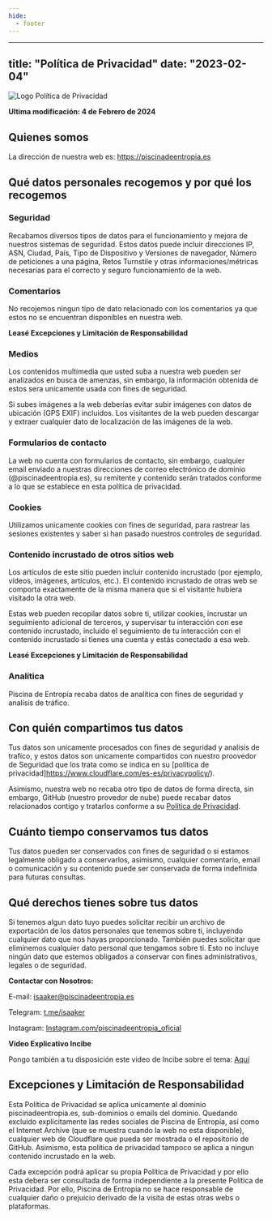 ```yaml
---
hide:
  - footer
---
```

---
title: "Política de Privacidad"
date: "2023-02-04"
---

![Logo Política de Privacidad](./images/privacidad.gif)

**Ultima modificación: 4 de Febrero de 2024**

## Quienes somos

La dirección de nuestra web es: https://piscinadeentropia.es

## Qué datos personales recogemos y por qué los recogemos

### Seguridad

Recabamos diversos tipos de datos para el funcionamiento y mejora de nuestros sistemas de seguridad. Estos datos puede incluir direcciones IP, ASN, Ciudad, País, Tipo de Dispositivo y Versiones de navegador, Número de peticiones a una página, Retos Turnstile y otras informaciones/métricas necesarias para el correcto y seguro funcionamiento de la web.

### Comentarios

No recojemos ningun tipo de dato relacionado con los comentarios ya que estos no se encuentran disponibles en nuestra web. 

**Leasé Excepciones y Limitación de Responsabilidad**

### Medios

Los contenidos multimedia que usted suba a nuestra web pueden ser analizados en busca de amenzas, sin embargo, la información obtenida de estos sera unicamente usada con fines de seguridad.

Si subes imágenes a la web deberías evitar subir imágenes con datos de ubicación (GPS EXIF) incluidos. Los visitantes de la web pueden descargar y extraer cualquier dato de localización de las imágenes de la web.

### Formularios de contacto

La web no cuenta con formularios de contacto, sin embargo, cualquier email enviado a nuestras direcciones de correo electrónico de dominio (@piscinadeentropia.es), su remitente y contenido serán tratados conforme a lo que se establece en esta política de privacidad.

### Cookies

Utilizamos unicamente cookies con fines de seguridad, para rastrear las sesiones existentes y saber si han pasado nuestros controles de seguridad.

### Contenido incrustado de otros sitios web

Los artículos de este sitio pueden incluir contenido incrustado (por ejemplo, vídeos, imágenes, artículos, etc.). El contenido incrustado de otras web se comporta exactamente de la misma manera que si el visitante hubiera visitado la otra web.

Estas web pueden recopilar datos sobre ti, utilizar cookies, incrustar un seguimiento adicional de terceros, y supervisar tu interacción con ese contenido incrustado, incluido el seguimiento de tu interacción con el contenido incrustado si tienes una cuenta y estás conectado a esa web.

**Leasé Excepciones y Limitación de Responsabilidad**

### Analítica

Piscina de Entropía recaba datos de analítica con fines de seguridad y analísis de tráfico.

## Con quién compartimos tus datos

Tus datos son unicamente procesados con fines de seguridad y analisís de trafico, y estos datos son unicamente compartidos con nuestro proovedor de Seguridad que los trata como se indica en su [política de privacidad]https://www.cloudflare.com/es-es/privacypolicy/).

Asimismo, nuestra web no recaba otro tipo de datos de forma directa, sin embargo, GitHub (nuestro provedor de nube) puede recabar datos relacionados contigo y tratarlos conforme a su [Política de Privacidad](https://docs.github.com/en/site-policy/privacy-policies/github-general-privacy-statement).

## Cuánto tiempo conservamos tus datos

Tus datos pueden ser conservados con fines de seguridad o si estamos legalmente obligado a conservarlos, asimismo, cualquier comentario, email o comunicación y su contenido puede ser conservada de forma indefinida para futuras consultas.

## Qué derechos tienes sobre tus datos

Si tenemos algun dato tuyo puedes solicitar recibir un archivo de exportación de los datos personales que tenemos sobre ti, incluyendo cualquier dato que nos hayas proporcionado. También puedes solicitar que eliminemos cualquier dato personal que tengamos sobre ti. Esto no incluye ningún dato que estemos obligados a conservar con fines administrativos, legales o de seguridad.

**Contactar con Nosotros:**

E-mail: [isaaker@piscinadeentropia.es](mailto:isaaker@piscinadeentropia.es)

Telegram: [t.me/isaaker](https://t.me/isaaker)

Instagram: [Instagram.com/piscinadeentropia\_oficial](https://Instagram.com/piscinadeentropia\_oficial)

**Vídeo Explicativo Incibe**

Pongo también a tu disposición este video de Incibe sobre el tema: [Aquí](https://youtu.be/WluUlbDVRkg)

## Excepciones y Limitación de Responsabilidad

Esta Política de Privacidad se aplica unicamente al dominio piscinadeentropia.es, sub-dominios o emails del dominio. Quedando excluido explícitamente las redes sociales de Piscina de Entropía, así como el Internet Archive (que se muestra cuando la web no esta disponible), cualquier web de Cloudflare que pueda ser mostrada o el repositorio de GitHub. Asimismo, esta política de privacidad tampoco se aplica a ningun contenido incrustado en la web.

Cada excepción podrá aplicar su propia Política de Privacidad y por ello esta debera ser consultada de forma independiente a la presente Política de Privacidad. Por ello, Piscina de Entropia no se hace responsable de cualquier daño o prejuicio derivado de la visita de estas otras webs o plataformas.